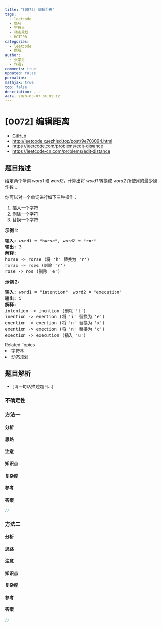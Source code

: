 ```yaml
---
title: "[0072] 编辑距离"
tags:
  - leetcode
  - 题解
  - 字符串
  - 动态规划
  - HOT100
categories:
  - leetcode
  - 题解
author:
  - 张学志
  - 作者2
comments: true
updated: false
permalink:
mathjax: true
top: false
description: ...
date: 2020-03-07 00:01:12
---
```



# [0072] 编辑距离
* [GitHub](https://github.com/algoboy101/LeetCodeCrowdsource/tree/master/_posts/QA/%5B0072%5D%20%E7%BC%96%E8%BE%91%E8%B7%9D%E7%A6%BB.md)
* http://leetcode.xuezhisd.top/post/9e703094.html
* https://leetcode.com/problems/edit-distance
* https://leetcode-cn.com/problems/edit-distance


## 题目描述

<p>给定两个单词&nbsp;<em>word1</em> 和&nbsp;<em>word2</em>，计算出将&nbsp;<em>word1</em>&nbsp;转换成&nbsp;<em>word2 </em>所使用的最少操作数&nbsp;。</p>

<p>你可以对一个单词进行如下三种操作：</p>

<ol>
	<li>插入一个字符</li>
	<li>删除一个字符</li>
	<li>替换一个字符</li>
</ol>

<p><strong>示例&nbsp;1:</strong></p>

<pre><strong>输入:</strong> word1 = &quot;horse&quot;, word2 = &quot;ros&quot;
<strong>输出:</strong> 3
<strong>解释:</strong> 
horse -&gt; rorse (将 &#39;h&#39; 替换为 &#39;r&#39;)
rorse -&gt; rose (删除 &#39;r&#39;)
rose -&gt; ros (删除 &#39;e&#39;)
</pre>

<p><strong>示例&nbsp;2:</strong></p>

<pre><strong>输入:</strong> word1 = &quot;intention&quot;, word2 = &quot;execution&quot;
<strong>输出:</strong> 5
<strong>解释:</strong> 
intention -&gt; inention (删除 &#39;t&#39;)
inention -&gt; enention (将 &#39;i&#39; 替换为 &#39;e&#39;)
enention -&gt; exention (将 &#39;n&#39; 替换为 &#39;x&#39;)
exention -&gt; exection (将 &#39;n&#39; 替换为 &#39;c&#39;)
exection -&gt; execution (插入 &#39;u&#39;)
</pre>
<div><div>Related Topics</div><div><li>字符串</li><li>动态规划</li></div></div>


## 题目解析
* [请一句话描述题目...]

### 不确定性


### 方法一

#### 分析

#### 思路

#### 注意

#### 知识点

#### 复杂度

#### 参考

#### 答案

```cpp
//
```


### 方法二

#### 分析

#### 思路

#### 注意

#### 知识点

#### 复杂度

#### 参考

#### 答案

```cpp
//
```


